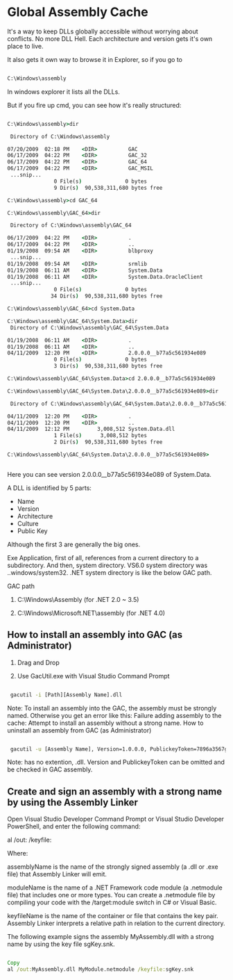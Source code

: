 # Global Assembly Cache


It's a way to keep DLLs globally accessible without worrying about conflicts. No more DLL Hell. Each architecture and version gets it's own place to live.

It also gets it own way to browse it in Explorer, so if you go to

```cmd

C:\Windows\assembly

```

In windows explorer it lists all the DLLs.

But if you fire up cmd, you can see how it's really structured:

```cmd

C:\Windows\assembly>dir

 Directory of C:\Windows\assembly

07/20/2009  02:18 PM    <DIR>          GAC
06/17/2009  04:22 PM    <DIR>          GAC_32
06/17/2009  04:22 PM    <DIR>          GAC_64
06/17/2009  04:22 PM    <DIR>          GAC_MSIL
 ...snip...
               0 File(s)              0 bytes
               9 Dir(s)  90,538,311,680 bytes free

C:\Windows\assembly>cd GAC_64

C:\Windows\assembly\GAC_64>dir

 Directory of C:\Windows\assembly\GAC_64

06/17/2009  04:22 PM    <DIR>          .
06/17/2009  04:22 PM    <DIR>          ..
01/19/2008  09:54 AM    <DIR>          blbproxy
 ...snip...
01/19/2008  09:54 AM    <DIR>          srmlib
01/19/2008  06:11 AM    <DIR>          System.Data
01/19/2008  06:11 AM    <DIR>          System.Data.OracleClient
 ...snip...
               0 File(s)              0 bytes
              34 Dir(s)  90,538,311,680 bytes free

C:\Windows\assembly\GAC_64>cd System.Data

C:\Windows\assembly\GAC_64\System.Data>dir
 Directory of C:\Windows\assembly\GAC_64\System.Data

01/19/2008  06:11 AM    <DIR>          .
01/19/2008  06:11 AM    <DIR>          ..
04/11/2009  12:20 PM    <DIR>          2.0.0.0__b77a5c561934e089
               0 File(s)              0 bytes
               3 Dir(s)  90,538,311,680 bytes free

C:\Windows\assembly\GAC_64\System.Data>cd 2.0.0.0__b77a5c561934e089

C:\Windows\assembly\GAC_64\System.Data\2.0.0.0__b77a5c561934e089>dir

 Directory of C:\Windows\assembly\GAC_64\System.Data\2.0.0.0__b77a5c561934e089

04/11/2009  12:20 PM    <DIR>          .
04/11/2009  12:20 PM    <DIR>          ..
04/11/2009  12:12 PM         3,008,512 System.Data.dll
               1 File(s)      3,008,512 bytes
               2 Dir(s)  90,538,311,680 bytes free

C:\Windows\assembly\GAC_64\System.Data\2.0.0.0__b77a5c561934e089>
              
```

Here you can see version 2.0.0.0__b77a5c561934e089 of System.Data.

A DLL is identified by 5 parts:

* Name
* Version
* Architecture
* Culture
* Public Key

Although the first 3 are generally the big ones.

Exe Application, first of all, references from a current directory to a subdirectory. And then, system directory. VS6.0 system directory was ..windows/system32. .NET system directory is like the below GAC path.

GAC path

1) C:\Windows\Assembly (for .NET 2.0 ~ 3.5)

2) C:\Windows\Microsoft.NET\assembly (for .NET 4.0)

## How to install an assembly into GAC (as Administrator)

1) Drag and Drop

2) Use GacUtil.exe with Visual Studio Command Prompt

```cmd

 gacutil -i [Path][Assembly Name].dll

```

Note: To install an assembly into the GAC, the assembly must be strongly named. Otherwise you get an error like this: Failure adding assembly to the cache: Attempt to install an assembly without a strong name.
How to uninstall an assembly from GAC (as Administrator)

```cmd

 gacutil -u [Assembly Name], Version=1.0.0.0, PublickeyToken=7896a3567gh

```

Note: has no extention, .dll. Version and PublickeyToken can be omitted and be checked in GAC assembly.

## Create and sign an assembly with a strong name by using the Assembly Linker

Open Visual Studio Developer Command Prompt or Visual Studio Developer PowerShell, and enter the following command:

al /out:<assemblyName> <moduleName> /keyfile:<keyfileName>

Where:

assemblyName is the name of the strongly signed assembly (a .dll or .exe file) that Assembly Linker will emit.

moduleName is the name of a .NET Framework code module (a .netmodule file) that includes one or more types. You can create a .netmodule file by compiling your code with the /target:module switch in C# or Visual Basic.

keyfileName is the name of the container or file that contains the key pair. Assembly Linker interprets a relative path in relation to the current directory.

The following example signs the assembly MyAssembly.dll with a strong name by using the key file sgKey.snk.

```cmd

Copy
al /out:MyAssembly.dll MyModule.netmodule /keyfile:sgKey.snk  

```
